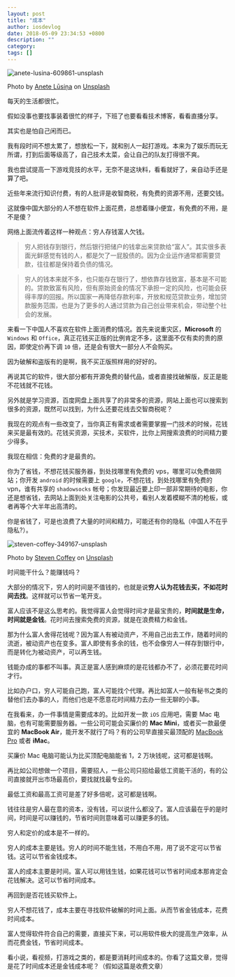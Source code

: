 ```yaml
---
layout: post
title: "成本"
author: iosdevlog
date: 2018-05-09 23:34:53 +0800
description: ""
category: 
tags: []
---
```


![anete-lusina-609861-unsplash](https://upload-images.jianshu.io/upload_images/910914-ed162e45befc8f03.jpg?imageMogr2/auto-orient/strip%7CimageView2/2/w/1240)

Photo by [Anete Lūsiņa](https://unsplash.com/photos/uQvUByH89MA?utm_source=unsplash&utm_medium=referral&utm_content=creditCopyText) on [Unsplash](https://unsplash.com/?utm_source=unsplash&utm_medium=referral&utm_content=creditCopyText)

每天的生活都很忙。

假如没事也要找事装着很忙的样子，下班了也要看看技术博客，看看直播分享。

其实也是怕自己闲而已。

我有段时间不想太累了，想放松一下，就和别人一起打游戏。本来为了娱乐而玩无所谓，打到后面等级高了，自己技术太菜，会让自己的队友打得很不爽。

我也尝试提高一下游戏竞技的水平，无奈不是这块料，看看就好了，亲自动手还是算了吧。

近些年来流行知识付费，有的人批评是收智商税，有免费的资源不用，还要交钱。

这就像中国大部分的人不想在软件上面花费，总想着赚小便宜，有免费的不用，是不是傻？

网络上面流传着这样一种观点：穷人存钱富人欠钱。

> 穷人把钱存到银行，然后银行把储户的钱拿出来贷款给“富人”。其实很多表面光鲜感觉有钱的人，都是欠了一屁股债的。因为企业运作通常都需要贷款，往往都是保持着负债的情况。

> 穷人的钱本来就不多，也只能存在银行了，想依靠存钱致富，基本是不可能的。贷款致富有风险，但有原始资金的情况下承担一定的风险，也可能会获得丰厚的回报。所以国家一再降低存款利率，开放和规范贷款业务，增加贷款服务范围，也是为了更多的人通过贷款为自己创业带来机会，带动整个社会的发展。

来看一下中国人不喜欢在软件上面消费的情况。首先来说重灾区，**Microsoft** 的 `Windows` 和 `Office`，真正花钱买正版的比例肯定不多，这里面不仅有卖的贵的原因，即使定价再下调 `10` 倍，还是会有很大一部分人不会购买。

因为破解和盗版有的是啊，我不买正版照样用的好好的。

再说其它的软件，很大部分都有开源免费的替代品，或者直接找破解版，反正是能不花钱就不花钱。

另外就是学习资源，百度网盘上面共享了的非常多的资源，网站上面也可以搜索到很多的资源，既然可以找到，为什么还要花线去交智商税呢？

我现在的观点有一些改变了，当你真正有需求或者需要掌握一门技术的时候，花钱来买是最有效的。花钱买资源，买技术，买软件，比你上网搜索浪费的时间精力要少得多。

我现在相信：免费的才是最贵的。

你为了省钱，不想花钱买服务器，到处找哪里有免费的 vps，哪里可以免费做网站；你开发 `android` 的时候需要上 `google`，不想花钱，到处找哪里有免费的 vpn，谁有共享的 `shadowsocks` 帐号；你发现最近要上印一部非常期待的电影，你还是想省钱，去网站上面到处关注电影的公共号，看别人发着模糊不清的枪板，或者再等个大半年出高清的。

你是省钱了，可是也浪费了大量的时间和精力，可能还有你的隐私（中国人不在乎隐私?）。

![steven-coffey-349167-unsplash](https://upload-images.jianshu.io/upload_images/910914-d97bb53f4512366e.jpg?imageMogr2/auto-orient/strip%7CimageView2/2/w/1240)


Photo by [Steven Coffey](https://unsplash.com/photos/fOhPz_kW8Xs?utm_source=unsplash&utm_medium=referral&utm_content=creditCopyText) on [Unsplash](https://unsplash.com/?utm_source=unsplash&utm_medium=referral&utm_content=creditCopyText)

时间能干什么？能赚钱吗？

大部分的情况下，穷人的时间是不值钱的，也就是说**穷人认为花钱去买，不如花时间去找**。这样就可以节省一笔开支。

富人应该不是这么思考的。我觉得富人会觉得时间才是最宝贵的，**时间就是生命，时间就是金钱**。花时间去搜索免费的资源，就是在浪费精力和金钱。

那为什么富人舍得花钱呢？因为富人有被动资产，不用自己出去工作，随着时间的流逝，被动资产也在变多。富人即使有多余的钱，也不会像穷人一样存到银行中，而是转化为被动资产，可以再生钱。

钱能办成的事都不叫事。真正是富人感到麻烦的是花钱都办不了，必须花要花时间才行。

比如办户口，穷人可能自己跑，富人可能找个代理。再比如富人一般有秘书之类的替他们去办事的人，而他们也是不愿意花时间精力去办一些无聊的小事。

在我看来，办一件事情是需要成本的。比如开发一款 `iOS` 应用吧，需要 Mac 电脑，也有可能需要服务器。一些公司可能会买廉价的 **Mac Mini**，或者买一款最便宜的 **MacBook Air**，能开发不就行了吗？有的公司早直接买最顶配的 [MacBook Pro](https://www.apple.com/macbook-pro/) 或者 **iMac**。

买廉价 Mac 电脑可能认为比买顶配电脑能省 1，2 万块钱呢，这可都是钱啊。

再比如公司想做一个项目，需要招人，一些公司只招给最低工资能干活的，有的公司直接就开出市场最高价，要找就找最专业的。

最低工资和最高工资可是差了好多倍呢，这可都是钱啊。

钱往往是穷人最在意的资本，没有钱，可以说什么都没了。富人应该最在乎的是时间，时间是可以赚钱的，节省时间则意味着可以赚更多的钱。

穷人和定价的成本是不一样的。

穷人的成本主要是钱。穷人的时间不能生钱，不用白不用，用了说不定可以节省钱。这可以节省金钱成本。

富人的成本主要是时间。富人可以用钱生钱，如果花钱可以节省时间成本那肯定会花钱解决。这可以节省时间成本。

再回到是否花钱买软件上。

穷人不想花钱了，成本主要在寻找软件破解的时间上面。从而节省金钱成本，花费时间成本。

富人觉得软件符合自己的需要，直接买下来，可以用软件极大的提高生产效率，从而花费金钱，节省时间成本。

看小说，看视频，打游戏之类的，都是要消耗时间成本的。你看了这篇文章，觉得是花了时间成本还是金钱成本呢？（假如这篇是收费文章）
